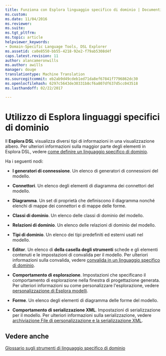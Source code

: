 ```yaml
---
title: Funziona con Esplora linguaggio specifico di dominio | Documenti di Microsoft
ms.custom: 
ms.date: 11/04/2016
ms.reviewer: 
ms.suite: 
ms.tgt_pltfrm: 
ms.topic: article
helpviewer_keywords:
- Domain-Specific Language Tools, DSL Explorer
ms.assetid: ca0e8550-bb55-4218-92e2-f79ab5308d4f
caps.latest.revision: 11
author: alancameronwills
ms.author: awills
manager: douge
translationtype: Machine Translation
ms.sourcegitcommit: eb2ab9d49cdeb1ed71da8ef67841f7796862dc30
ms.openlocfilehash: 6297c5643de30331b8cf6a807df637d5cc043518
ms.lasthandoff: 02/22/2017

---
```

# <a name="working-with-the-domain-specific-language-explorer"></a>Utilizzo di Esplora linguaggi specifici di dominio
Il **Esplora DSL** visualizza diversi tipi di informazioni in una visualizzazione albero. Per ulteriori informazioni sulla maggior parte degli elementi in Esplora DSL, vedere [come definire un linguaggio specifico di dominio](../modeling/how-to-define-a-domain-specific-language.md).  
  
 Ha i seguenti nodi:  
  
-   **I generatori di connessione**. Un elenco di generatori di connessioni del modello.
  
-   **Connettori**. Un elenco degli elementi di diagramma dei connettori del modello.
  
-   **Diagramma**. Un set di proprietà che definiscono il diagramma nonché elenchi di mappe dei connettori e di mappe delle forme.  
  
-   **Classi di dominio**. Un elenco delle classi di dominio del modello.  
  
-   **Relazioni di dominio**. Un elenco delle relazioni di dominio del modello.  
  
-   **Tipi di dominio**. Un elenco dei tipi predefiniti ed esterni usati nel modello.  
  
-   **Editor**. Un elenco di **della casella degli strumenti** schede e gli elementi contenuti e le impostazioni di convalida per il modello. Per ulteriori informazioni sulla convalida, vedere [convalida in un linguaggio specifico di dominio](../modeling/validation-in-a-domain-specific-language.md).  
  
-   **Comportamento di esplorazione**. Impostazioni che specificano il comportamento di esplorazione nella finestra di progettazione generata. Per ulteriori informazioni su come personalizzare l'esplorazione, vedere [personalizzazione di Esplora modelli](../modeling/customizing-the-model-explorer.md).  
  
-   **Forme**. Un elenco degli elementi di diagramma delle forme del modello.  
  
-   **Comportamento di serializzazione XML**. Impostazioni di serializzazione per il modello. Per ulteriori informazioni sulla serializzazione, vedere [archiviazione File di personalizzazione e la serializzazione XML](../modeling/customizing-file-storage-and-xml-serialization.md).  
  
## <a name="see-also"></a>Vedere anche  
 [Glossario sugli strumenti di linguaggio specifico di dominio](http://msdn.microsoft.com/en-us/ca5e84cb-a315-465c-be24-76aa3df276aa)

